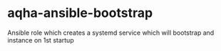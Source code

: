 # aqha-ansible-bootstrap
Ansible role which creates a systemd service which will bootstrap and instance on 1st startup
